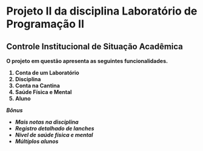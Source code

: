 <h1><b>Projeto II da disciplina Laboratório de  Programação II</b></h1>

<h2><b>Controle Institucional de Situação Acadêmica<b></h2>

O projeto em questão apresenta as seguintes funcionalidades.

<ol>
  <li>Conta de um Laboratório</li>
  <li>Disciplina</li>
  <li>Conta na Cantina</li>
  <li>Saúde Física e Mental</li>
  <li>Aluno</li>
</ol>
<b><i>Bônus<b><i>
<ul>
  <li>Mais notas na disciplina</li>
  <li>Registro detalhado de lanches</li>
  <li>Nível de saúde física e mental</li>
  <li>Múltiplos alunos</li>
</ul>

